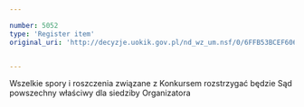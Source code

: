 ```yaml
---

number: 5052
type: 'Register item'
original_uri: 'http://decyzje.uokik.gov.pl/nd_wz_um.nsf/0/6FFB53BCEF606956C1257BAC003B665A?OpenDocument'


---
```


Wszelkie spory i roszczenia związane z Konkursem rozstrzygać będzie Sąd powszechny właściwy dla siedziby Organizatora
